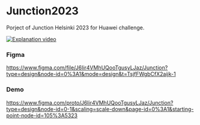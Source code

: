 # Junction2023
Porject of Junction Helsinki 2023 for Huawei challenge.

[![Explanation video](https://i3.ytimg.com/vi/pVpba9R3o7g/maxresdefault.jpg)]([https://youtu.be/vt5fpE0bzSY](https://youtu.be/pVpba9R3o7g))

### Figma
https://www.figma.com/file/J6Iir4VMhUQooTgusyLJaz/Junction?type=design&node-id=0%3A1&mode=design&t=TsjfFWgbCfX2aijk-1
### Demo
https://www.figma.com/proto/J6Iir4VMhUQooTgusyLJaz/Junction?type=design&node-id=0-1&scaling=scale-down&page-id=0%3A1&starting-point-node-id=105%3A5323
